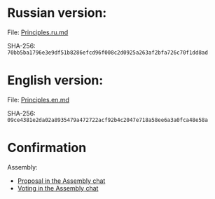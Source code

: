 # Russian version:

File: [Principles.ru.md](Principles.ru.md)

SHA-256: `70bb5ba1796e3e9df51b8286efcd96f008c2d0925a263af2bfa726c70f1dd8ad`

# English version:

File: [Principles.en.md](Principles.en.md)

SHA-256: `09ce4381e2da02a8935479a472722acf92b4c2047e718a58ee6a3a0fca48e58a`

# Confirmation

Assembly:

- [Proposal in the Assembly chat](https://t.me/c/1892843127/12517)
- [Voting in the Assembly chat](https://t.me/c/1892843127/12515)
